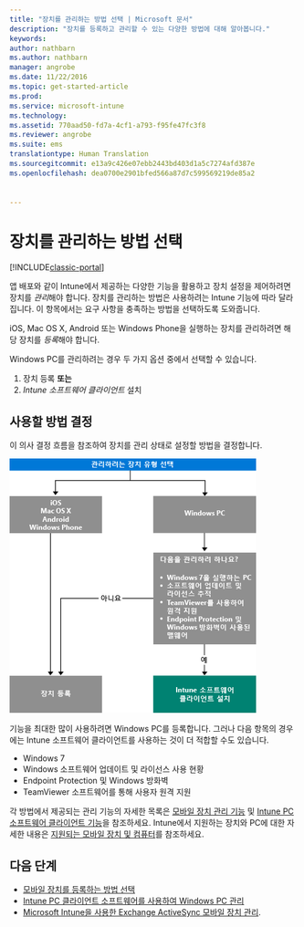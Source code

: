 ```yaml
---
title: "장치를 관리하는 방법 선택 | Microsoft 문서"
description: "장치를 등록하고 관리할 수 있는 다양한 방법에 대해 알아봅니다."
keywords: 
author: nathbarn
ms.author: nathbarn
manager: angrobe
ms.date: 11/22/2016
ms.topic: get-started-article
ms.prod: 
ms.service: microsoft-intune
ms.technology: 
ms.assetid: 770aad50-fd7a-4cf1-a793-f95fe47fc3f8
ms.reviewer: angrobe
ms.suite: ems
translationtype: Human Translation
ms.sourcegitcommit: e13a9c426e07ebb2443bd403d1a5c7274afd387e
ms.openlocfilehash: dea0700e2901bfed566a87d7c599569219de85a2


---
```


# <a name="choose-how-to-manage-devices"></a>장치를 관리하는 방법 선택

[!INCLUDE[classic-portal](../includes/classic-portal.md)]

앱 배포와 같이 Intune에서 제공하는 다양한 기능을 활용하고 장치 설정을 제어하려면 장치를 *관리*해야 합니다. 장치를 관리하는 방법은 사용하려는 Intune 기능에 따라 달라집니다. 이 항목에서는 요구 사항을 충족하는 방법을 선택하도록 도와줍니다.

iOS, Mac OS X, Android 또는 Windows Phone을 실행하는 장치를 관리하려면 해당 장치를 *등록*해야 합니다.

Windows PC를 관리하려는 경우 두 가지 옵션 중에서 선택할 수 있습니다.

1. 장치 등록 **또는**
2. *Intune 소프트웨어 클라이언트* 설치

## <a name="decide-which-method-to-use"></a>사용할 방법 결정
이 의사 결정 흐름을 참조하여 장치를 관리 상태로 설정할 방법을 결정합니다.

![장치를 관리 상태로 설정할 방법을 보여 주는 의사 결정 흐름](./media/choose-manage-method.png)

기능을 최대한 많이 사용하려면 Windows PC를 등록합니다. 그러나 다음 항목의 경우에는 Intune 소프트웨어 클라이언트를 사용하는 것이 더 적합할 수도 있습니다.

- Windows 7
- Windows 소프트웨어 업데이트 및 라이선스 사용 현황
- Endpoint Protection 및 Windows 방화벽
- TeamViewer 소프트웨어를 통해 사용자 원격 지원

각 방법에서 제공되는 관리 기능의 자세한 목록은 [모바일 장치 관리 기능](mobile-device-management-capabilities-in-microsoft-intune.md) 및 [Intune PC 소프트웨어 클라이언트 기능](windows-pc-management-capabilities-in-microsoft-intune.md)을 참조하세요.
Intune에서 지원하는 장치와 PC에 대한 자세한 내용은 [지원되는 모바일 장치 및 컴퓨터](https://docs.microsoft.com/intune/get-started/what-to-know-before-you-start-microsoft-intune#intune-supported-devices)를 참조하세요.

## <a name="next-steps"></a>다음 단계

- [모바일 장치를 등록하는 방법 선택](/intune/get-started/choose-how-to-enroll-devices1)
- [Intune PC 클라이언트 소프트웨어를 사용하여 Windows PC 관리](/intune/deploy-use/manage-windows-pcs-with-microsoft-intune)
- [Microsoft Intune을 사용한 Exchange ActiveSync 모바일 장치 관리](/intune/deploy-use/mobile-device-management-with-exchange-activesync-and-microsoft-intune).



<!--HONumber=Dec16_HO3-->


